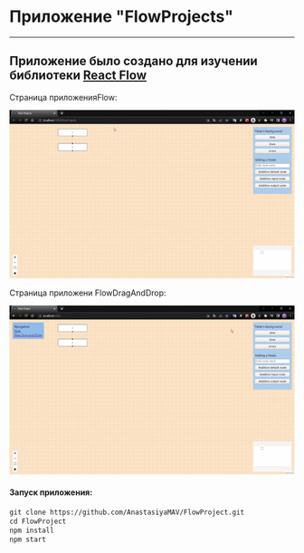 # Приложение "FlowProjects"

---
Приложение было создано для изучении библиотеки [React Flow](https://reactflow.dev/)
---

Страница приложенияFlow:

![gif](https://github.com/AnastasiyaMAV/FlowProject/blob/main/src/assets/FlowProject.gif)

Страница приложени FlowDragAndDrop:

![gif](https://github.com/AnastasiyaMAV/FlowProject/blob/main/src/assets/FlowDragAndDrop.gif)

#### Запуск приложения:

```
git clone https://github.com/AnastasiyaMAV/FlowProject.git
cd FlowProject
npm install
npm start
```
